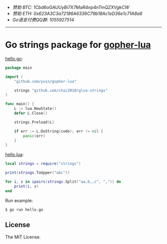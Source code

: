 - *赞助 BTC: 1Cbd6oGAUUyBi7X7MaR4np4nTmQZXVgkCW*
- *赞助 ETH: 0x623A3C3a72186A6336C79b18Ac1eD36e1c71A8a6*
- *Go语言付费QQ群: 1055927514*

----

# Go strings package for [gopher-lua](https://github.com/yuin/gopher-lua)

[hello.go](hello.go):

```go
package main

import (
	"github.com/yuin/gopher-lua"

	strings "github.com/chai2010/glua-strings"
)

func main() {
	L := lua.NewState()
	defer L.Close()

	strings.Preload(L)

	if err := L.DoString(code); err != nil {
		panic(err)
	}
}
```

[hello.lua](hello.lua):

```lua
local strings = require("strings")

print(strings.ToUpper("abc"))

for i, s in ipairs(strings.Split("aa,b,,c", ",")) do
	print(i, s)
end
```

Run example:

    $ go run hello.go

## License

The MIT License.

